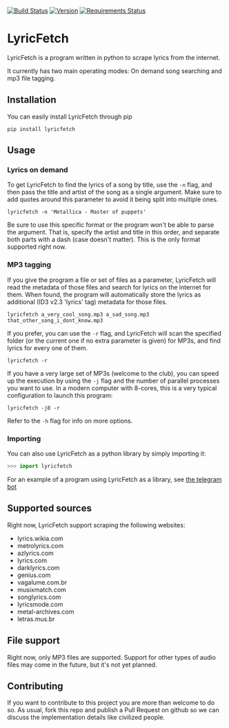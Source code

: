[![Build Status](https://travis-ci.org/ocaballeror/LyricFetch.svg?branch=master)](https://travis-ci.org/ocaballeror/LyricFetch)
[![Version](https://img.shields.io/pypi/v/lyricfetch.svg)](https://img.shields.io/pypi/v/lyricfetch.svg)
[![Requirements Status](https://requires.io/github/ocaballeror/LyricFetch/requirements.svg?branch=master)](https://requires.io/github/ocaballeror/LyricFetch/requirements/?branch=master)
# LyricFetch
LyricFetch is a program written in python to scrape lyrics from the internet.

It currently has two main operating modes: On demand song searching and mp3 file
tagging.


## Installation
You can easily install LyricFetch through pip

```
pip install lyricfetch
```

## Usage
### Lyrics on demand
To get LyricFetch to find the lyrics of a song by title, use the `-n` flag, and
then pass the title and artist of the song as a single argument. Make sure to
add quotes around this parameter to avoid it being split into multiple ones.

```
lyricfetch -n 'Metallica - Master of puppets'
```

Be sure to use this specific format or the program won't be able to parse the
argument. That is, specify the artist and title in this order, and separate both
parts with a dash (case doesn't matter). This is the only format supported right
now.

### MP3 tagging
If you give the program a file or set of files as a parameter, LyricFetch will
read the metadata of those files and search for lyrics on the internet for them.
When found, the program will automatically store the lyrics as additional (ID3
v2.3 'lyrics' tag) metadata for those files.

```
lyricfetch a_very_cool_song.mp3 a_sad_song.mp3 that_other_song_i_dont_know.mp3
```

If you prefer, you can use the `-r` flag, and LyricFetch will scan the specified
folder (or the current one if no extra parameter is given) for MP3s, and find
lyrics for every one of them.

```
lyricfetch -r
```

If you have a very large set of MP3s (welcome to the club), you can speed up the
execution by using the `-j` flag and the number of parallel processes you want
to use. In a modern computer with 8-cores, this is a very typical configuration
to launch this program:

```
lyricfetch -j8 -r
```

Refer to the `-h` flag for info on more options.

### Importing
You can also use LyricFetch as a python library by simply importing it:

```python
>>> import lyricfetch
```

For an example of a program using LyricFetch as a library, see
[the telegram bot](https://github.com/ocaballeror/LyricFetch-Bot)

## Supported sources
Right now, LyricFetch support scraping the following websites:

* lyrics.wikia.com
* metrolyrics.com
* azlyrics.com
* lyrics.com
* darklyrics.com
* genius.com
* vagalume.com.br
* musixmatch.com
* songlyrics.com
* lyricsmode.com
* metal-archives.com
* letras.mus.br

## File support
Right now, only MP3 files are supported. Support for other types of audio files
may come in the future, but it's not yet planned.

## Contributing
If you want to contribute to this project you are more than welcome to do so. As
usual, fork this repo and publish a Pull Request on github so we can discuss
the implementation details like civilized people.
